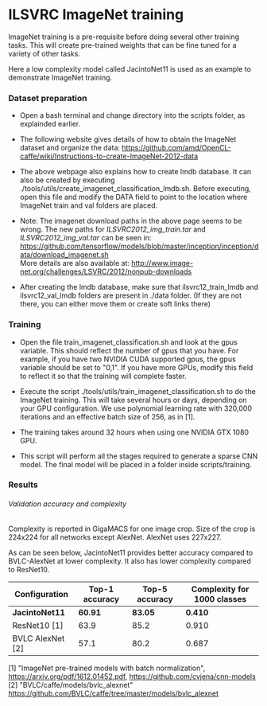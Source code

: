# ILSVRC ImageNet training

ImageNet training is a pre-requisite before doing several other training tasks. This will create pre-trained weights that can be fine tuned for a variety of other tasks.

Here a low complexity model called JacintoNet11 is used as an example to demonstrate ImageNet training.

### Dataset preparation

* Open a bash terminal and change directory into the scripts folder, as explainded earlier.

* The following website gives details of how to obtain the ImageNet dataset and organize the data: 
https://github.com/amd/OpenCL-caffe/wiki/Instructions-to-create-ImageNet-2012-data

* The above webpage also explains how to create lmdb database. It can also be created by executing  ./tools/utils/create_imagenet_classification_lmdb.sh. Before executing, open this file and modify the DATA field to point to the location where ImageNet train and val folders are placed.

* Note: The imagenet download paths in the above page seems to be wrong. The new paths for *ILSVRC2012_img_train.tar* and *ILSVRC2012_img_val.tar* can be seen in:
https://github.com/tensorflow/models/blob/master/inception/inception/data/download_imagenet.sh  
More details are also available at: http://www.image-net.org/challenges/LSVRC/2012/nonpub-downloads

* After creating the lmdb database, make sure that ilsvrc12_train_lmdb and ilsvrc12_val_lmdb folders are present in ./data folder. (If they are not there, you can either move them or create soft links there)

### Training 
* Open the file train_imagenet_classification.sh  and look at the gpus variable. This should reflect the number of gpus that you have. For example, if you have two NVIDIA CUDA supported gpus, the gpus variable should be set to "0,1". If you have more GPUs, modify this field to reflect it so that the training will complete faster.

* Execute the script ./tools/utils/train_imagenet_classification.sh to do the ImageNet training. This will take several hours or days, depending on your GPU configuration. We use polynomial learning rate with 320,000 iterations and an effective batch size of 256, as in [1].

* The training takes around 32 hours when using one NVIDIA GTX 1080 GPU.

* This script will perform all the stages required to generate a sparse CNN model. The final model will be placed in a folder inside scripts/training.

### Results 

###### Validation accuracy and complexity 
Complexity is reported in GigaMACS for one image crop. Size of the crop is 224x224 for all networks except AlexNet. AlexNet uses 227x227.

As can be seen below, JacintoNet11 provides better accuracy compared to BVLC-AlexNet at lower complexity. It also has lower complexity compared to ResNet10.

|Configuration      |Top-1 accuracy   | Top-5 accuracy |Complexity for 1000 classes|
|-------------------|-----------------|----------------|---------------------------|
|<b>JacintoNet11    |<b>60.91         |<b>83.05        |<b>0.410                   |
|ResNet10 [1]       |63.9             |85.2            |0.910                      |
|BVLC AlexNet [2]   |57.1             |80.2            |0.687                      |


[1] "ImageNet pre-trained models with batch normalization", https://arxiv.org/pdf/1612.01452.pdf, https://github.com/cvjena/cnn-models <br>
[2] "BVLC/caffe/models/bvlc_alexnet" https://github.com/BVLC/caffe/tree/master/models/bvlc_alexnet

